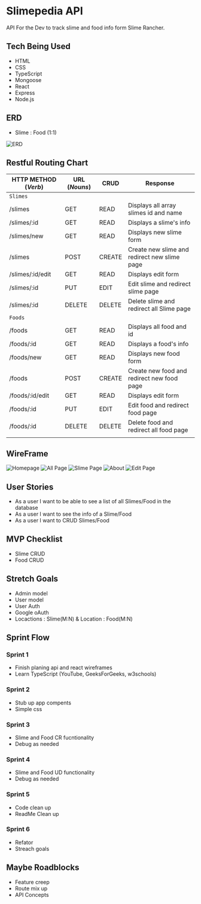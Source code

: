# Slimepedia API
API For the Dev to track slime and food info form Slime Rancher.

## Tech Being Used
* HTML
* CSS
* TypeScript
* Mongoose
* React
* Express
* Node.js

## ERD
* Slime : Food (1:1)

![ERD](<assets/ERD.png>)

## Restful Routing Chart
| HTTP METHOD (_Verb_) | URL (_Nouns_) | CRUD   | Response                                     |
| -------------------- | ------------- | ------ | -------------------------------------------- |
| `Slimes`             |               |        |                                              |
| /slimes              | GET           | READ   | Displays all array slimes id and name        |
| /slimes/:id          | GET           | READ   | Displays a slime's info                      |
| /slimes/new          | GET           | READ   | Displays new slime form                      |
| /slimes              | POST          | CREATE | Create new slime and redirect new slime page |
| /slimes/:id/edit     | GET           | READ   | Displays edit form                           |
| /slimes/:id          | PUT           | EDIT   | Edit slime and redirect slime page           |
| /slimes/:id          | DELETE        | DELETE | Delete slime and redirect all Slime page     |
| `Foods`              |               |        |                                              |
| /foods               | GET           | READ   | Displays all food and id                     |
| /foods/:id           | GET           | READ   | Displays a food's info                       |
| /foods/new           | GET           | READ   | Displays new food form                       |
| /foods               | POST          | CREATE | Create new food and redirect new food page   |
| /foods/:id/edit      | GET           | READ   | Displays edit form                           |
| /foods/:id           | PUT           | EDIT   | Edit food and redirect food page             |
| /foods/:id           | DELETE        | DELETE | Delete food and redirect all food page       |
|                      |               |        |                                              |


## WireFrame
![Homepage](assets/Home.png)
![All Page](assets/AllPage.png)
![Slime Page](assets/SlimePage.png)
![About](assets/About.png)
![Edit Page](assets/EditPage.png)

## User Stories
* As a user I want to be able to see a list of all Slimes/Food in the database
* As a user I want to see the info of a Slime/Food
* As a user I want to CRUD Slimes/Food

## MVP Checklist
* Slime CRUD
* Food CRUD

## Stretch Goals
* Admin model
* User model
* User Auth
* Google oAuth
* Locactions : Slime(M:N) & Location : Food(M:N)

## Sprint Flow
### Sprint 1
* Finish planing api and react wireframes
* Learn TypeScript (YouTube, GeeksForGeeks, w3schools)
### Sprint 2
* Stub up app compents
* Simple css
### Sprint 3
* Slime and Food CR fucntionality
* Debug as needed
### Sprint 4
* Slime and Food UD functionality
* Debug as needed
### Sprint 5
* Code clean up
* ReadMe Clean up
### Sprint 6
* Refator
* Streach goals

## Maybe Roadblocks
* Feature creep
* Route mix up
* API Concepts